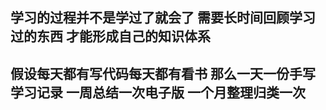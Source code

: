 ## 学习的过程并不是学过了就会了 需要长时间回顾学习过的东西 才能形成自己的知识体系

## 假设每天都有写代码每天都有看书 那么一天一份手写学习记录 一周总结一次电子版 一个月整理归类一次 


